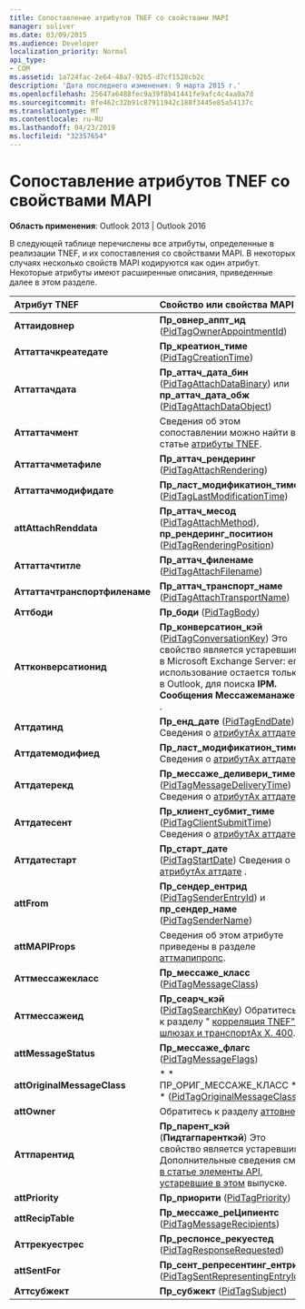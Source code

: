 ```yaml
---
title: Сопоставление атрибутов TNEF со свойствами MAPI
manager: soliver
ms.date: 03/09/2015
ms.audience: Developer
localization_priority: Normal
api_type:
- COM
ms.assetid: 1a724fac-2e64-48a7-92b5-d7cf1528cb2c
description: 'Дата последнего изменения: 9 марта 2015 г.'
ms.openlocfilehash: 25647a6488fec9a39f8b41441fe9afc4c4aa0a7d
ms.sourcegitcommit: 8fe462c32b91c87911942c188f3445e85a54137c
ms.translationtype: MT
ms.contentlocale: ru-RU
ms.lasthandoff: 04/23/2019
ms.locfileid: "32357654"
---
```

# <a name="mapping-of-tnef-attributes-to-mapi-properties"></a>Сопоставление атрибутов TNEF со свойствами MAPI

  
  
**Область применения**: Outlook 2013 | Outlook 2016 
  
В следующей таблице перечислены все атрибуты, определенные в реализации TNEF, и их сопоставления со свойствами MAPI. В некоторых случаях несколько свойств MAPI кодируются как один атрибут. Некоторые атрибуты имеют расширенные описания, приведенные далее в этом разделе.
  
|**Атрибут TNEF**|**Свойство или свойства MAPI**|
|:-----|:-----|
|**Аттаидовнер** <br/> |**Пр_овнер_аппт_ид** ([PidTagOwnerAppointmentId](pidtagownerappointmentid-canonical-property.md))  <br/> |
|**Аттаттачкреатедате** <br/> |**Пр_креатион_тиме** ([PidTagCreationTime](pidtagcreationtime-canonical-property.md))  <br/> |
|**Аттаттачдата** <br/> |**Пр_аттач_дата_бин** ([PidTagAttachDataBinary](pidtagattachdatabinary-canonical-property.md)) или **пр_аттач_дата_обж** ([PidTagAttachDataObject](pidtagattachdataobject-canonical-property.md))  <br/> |
|**Аттаттачмент** <br/> |Сведения об этом сопоставлении можно найти в статье [атрибуты TNEF](tnef-attributes.md).  <br/> |
|**Аттаттачметафиле** <br/> |**Пр_аттач_рендеринг** ([PidTagAttachRendering](pidtagattachrendering-canonical-property.md))  <br/> |
|**Аттаттачмодифидате** <br/> |**Пр_ласт_модификатион_тиме** ([PidTagLastModificationTime](pidtaglastmodificationtime-canonical-property.md))  <br/> |
|**attAttachRenddata** <br/> |**Пр_аттач_месод** ([PidTagAttachMethod](pidtagattachmethod-canonical-property.md)), **пр_рендеринг_поситион** ([PidTagRenderingPosition](pidtagrenderingposition-canonical-property.md))  <br/> |
|**Аттаттачтитле** <br/> |**Пр_аттач_филенаме** ([PidTagAttachFilename](pidtagattachfilename-canonical-property.md))  <br/> |
|**Аттаттачтранспортфиленаме** <br/> |**Пр_аттач_транспорт_наме** ([PidTagAttachTransportName](pidtagattachtransportname-canonical-property.md))  <br/> |
|**Аттбоди** <br/> |**Пр_боди** ([PidTagBody](pidtagbody-canonical-property.md))  <br/> |
|**Аттконверсатионид** <br/> |**Пр_конверсатион_кэй** ([PidTagConversationKey](pidtagconversationkey-canonical-property.md)) Это свойство является устаревшим в Microsoft Exchange Server: его использование остается только в Outlook, для поиска **IPM. Сообщения Мессажеманажер** .  <br/> |
|**Аттдатинд** <br/> |**Пр_енд_дате** ([PidTagEndDate](pidtagenddate-canonical-property.md)) Сведения о [атрибутАх аттдате](attdate-attributes.md) .  <br/> |
|**Аттдатемодифиед** <br/> |**Пр_ласт_модификатион_тиме** Сведения о [атрибутАх аттдате](attdate-attributes.md) .  <br/> |
|**Аттдатерекд** <br/> |**Пр_мессаже_деливери_тиме** ([PidTagMessageDeliveryTime](pidtagmessagedeliverytime-canonical-property.md)) Сведения о [атрибутАх аттдате](attdate-attributes.md) .  <br/> |
|**Аттдатесент** <br/> |**Пр_клиент_субмит_тиме** ([PidTagClientSubmitTime](pidtagclientsubmittime-canonical-property.md)) Сведения о [атрибутАх аттдате](attdate-attributes.md) .  <br/> |
|**Аттдатестарт** <br/> |**Пр_старт_дате** ([PidTagStartDate](pidtagstartdate-canonical-property.md)) Сведения о [атрибутАх аттдате](attdate-attributes.md) .  <br/> |
|**attFrom** <br/> |**Пр_сендер_ентрид** ([PidTagSenderEntryId](pidtagsenderentryid-canonical-property.md)) и **пр_сендер_наме** ([PidTagSenderName](pidtagsendername-canonical-property.md))  <br/> |
|**attMAPIProps** <br/> |Сведения об этом атрибуте приведены в разделе [аттмапипропс](attmapiprops.md).  <br/> |
|**Аттмессажекласс** <br/> |**Пр_мессаже_класс** ([PidTagMessageClass](pidtagmessageclass-canonical-property.md))  <br/> |
|**Аттмессажеид** <br/> |**Пр_сеарч_кэй** ([PidTagSearchKey](pidtagsearchkey-canonical-property.md)) Обратитесь к разделу " [корреляция TNEF" в шлюзах и транспортАх X. 400](tnef-correlation-in-x-400-gateways-and-transports.md).  <br/> |
|**attMessageStatus** <br/> |**Пр_мессаже_флагс** ([PidTagMessageFlags](pidtagmessageflags-canonical-property.md))  <br/> |
|**attOriginalMessageClass** <br/> |* * ПР_ОРИГ_МЕССАЖЕ_КЛАСС * * ([PidTagOriginalMessageClass](pidtagoriginalmessageclass-canonical-property.md))  <br/> |
|**attOwner** <br/> |Обратитесь к разделу [аттовнер](attowner.md).  <br/> |
|**Аттпарентид** <br/> |**Пр_парент_кэй** (**Пидтагпаренткэй**) Это свойство является устаревшим. Дополнительные сведения см. [в статье элементы API, устаревшие в этом](api-elements-deprecated-in-this-edition.md) выпуске.  <br/> |
|**attPriority** <br/> |**Пр_приорити** ([PidTagPriority](pidtagpriority-canonical-property.md))  <br/> |
|**attRecipTable** <br/> |**Пр_мессаже_реЦипиентс** ([PidTagMessageRecipients](pidtagmessagerecipients-canonical-property.md))  <br/> |
|**Аттрекуестрес** <br/> |**Пр_респонсе_рекуестед** ([PidTagResponseRequested](pidtagresponserequested-canonical-property.md))  <br/> |
|**attSentFor** <br/> |**Пр_сент_репресентинг_ентрид** ([PidTagSentRepresentingEntryId](pidtagsentrepresentingentryid-canonical-property.md))  <br/> |
|**Аттсубжект** <br/> |**Пр_субжект** ([PidTagSubject](pidtagsubject-canonical-property.md))  <br/> |
   

